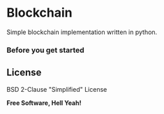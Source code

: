 # Blockchain

Simple blockchain implementation written in python.


### Before you get started



License
----

BSD 2-Clause "Simplified" License


**Free Software, Hell Yeah!**
